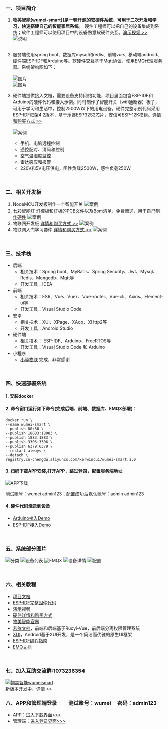 
### 一、项目简介

1. **物美智能([wumei-smart](http://www.wumei.live/introduce.html))]是一套开源的软硬件系统，可用于二次开发和学习，快速搭建自己的智能家居系统。** 硬件工程师可以把自己的设备集成到系统；软件工程师可以使用项目中的设备熟悉软硬件交互。[演示视频 >>](https://space.bilibili.com/471004321)<br />
![说明](https://gitee.com/kerwincui/wumei-smart/raw/master/document/desc.png)<br /><br />

2. 服务端使用spring boot、数据库mysql和redis、前端vue、移动端android、硬件端ESP-IDF和Arduino等。软硬件交互基于Mqtt协议，使用EMQ代理服务器。系统架构图如下：
<br /><br />
![图片](https://gitee.com/kerwincui/wumei-smart/raw/master/document/sys.png)  
![图片](https://gitee.com/kerwincui/wumei-smart/raw/master/document/directory.png)  

3. 硬件端提供接入文档，需要设备支持网络功能，项目里面包含ESP-IDF和Arduino的硬件代码和接入示例。同时制作了智能开关（wifi通断器）板子，可用于学习和生活中，控制2500W以下的用电设备。硬件完整示例代码采用ESP-IDF框架4.2版本，基于乐鑫ESP32S2芯片，安信可ESP-12K模组。[详情和购买方式 >> ](https://gitee.com/kerwincui/wumei-smart/wikis/pages?sort_id=4233922&doc_id=1506495)<br /><br />
![案例](https://gitee.com/kerwincui/wumei-smart/raw/master/document/case2.gif)  <br />
    * 手机、电脑远程控制
    * 遥控配对、清码和控制
    * 空气温湿度监控
    * 雷达感应和报警
    * 220V和5V电压供电，阻性负载2500W，感性负载250W

<br />


### 二、相关开发板
1. NodeMCU开发板制作一个智能开关
![案例](https://gitee.com/kerwincui/wumei-smart/raw/master/document/case1.gif)  
2. 七彩智能灯 [灯控板和灯板的PCB文件以及Bom清单，免费赠送，用于自己制作硬件](https://gitee.com/kerwincui/wumei-smart/tree/master/document/%E6%99%BA%E8%83%BD%E4%B8%83%E5%BD%A9%E7%81%AF)
![案例](https://gitee.com/kerwincui/wumei-smart/raw/master/document/case3.gif)  
3. 物联网开发板 [详情和购买方式 >>](https://gitee.com/kerwincui/wumei-smart/wikis/pages?sort_id=4233922&doc_id=1506495)
![案例](https://gitee.com/kerwincui/wumei-smart/raw/master/document/case5.gif)  
4. 物联网入门学习套件 [详情和购买方式 >>](https://gitee.com/kerwincui/wumei-smart/wikis/pages?sort_id=4233922&doc_id=1506495)
![案例](https://gitee.com/kerwincui/wumei-smart/raw/master/document/case4.gif)  


<br />
 
### 三、技术栈    
* 后端
    - 相关技术：Spring boot、MyBatis、Spring Security、Jwt、Mysql、Redis、Mongodb、Mqtt等
    - 开发工具：IDEA    
* 前端
    - 相关技术：ES6、Vue、Vuex、Vue-router、Vue-cli、Axios、Element-ui等 
    - 开发工具：Visual Studio Code    
* 安卓
    - 相关技术：XUI、XPage、XAop、XHttp2等
    - 开发工具：Android Studio    
* 硬件端
    - 相关技术： ESP-IDF、Arduino、FreeRTOS等
    - 开发工具：Visual Studio Code 和 Arduino
* 小程序
    - [小驿物联](https://gitee.com/iot-xiaoyi) 完成，非常感谢

<br />

### 四、快速部署系统
#### 1. 安装docker
#### 2. 命令窗口运行如下命令(完成后端、前端、数据库、EMQX部署)：

```
docker run \
--name wumei-smart \
--publish 80:80 \
--publish 18083:18083 \
--publish 1883:1883 \
--publish 3306:3306 \
--publish 6379:6379 \
--restart always \
--detach \
registry.cn-chengdu.aliyuncs.com/kerwincui/wumei-smart:1.0
```

#### 3. 扫码下载APP安装,打开APP，跳过登录，配置服务端地址
![APP下载](https://gitee.com/kerwincui/wumei-smart/raw/master/document/download.png)

测试账号：wumei admin123；配置成功后默认账号：admin admin123

#### 4. 硬件代码烧录到设备
* [Arduino接入Demo](https://gitee.com/kerwincui/wumei-smart/tree/master/firmware/arduino)
* [ESP-IDF接入Demo](https://gitee.com/kerwincui/wumei-smart/tree/master/firmware/esp-idf)

<br />

### 五、系统部分图片
![分类](https://gitee.com/kerwincui/wumei-smart/raw/master/document/a.png)
![设备列表](https://gitee.com/kerwincui/wumei-smart/raw/master/document/b.png)
![EMQX](https://gitee.com/kerwincui/wumei-smart/raw/master/document/c.png)
![设备详情](https://gitee.com/kerwincui/wumei-smart/raw/master/document/d.png)
![配置](https://gitee.com/kerwincui/wumei-smart/raw/master/document/e.png) 

<br />

### 六、相关教程

* [项目文档](https://gitee.com/kerwincui/wumei-smart/wikis/pages)
* [ESP-IDF完整固件代码](https://gitee.com/kerwincui/wumei-smart/tree/master/firmware/esp-idf/wumei-smart-firmware)
* [演示视频](https://space.bilibili.com/471004321)
* [硬件详情和购买方式](https://gitee.com/kerwincui/wumei-smart/wikis/pages?sort_id=4233922&doc_id=1506495)
* [物美智能官网](http://wumei.live)
* [若依文档](http://doc.ruoyi.vip/ruoyi-vue/)，前端和后端基于Ruoyi-Vue，前后端分离权限管理系统
* [XUI](https://gitee.com/xuexiangjys/XUI)，Android基于XUI开发，是一个简洁而优雅的原生UI框架
* [ESP-IDF编程指南](https://docs.espressif.com/projects/esp-idf/zh_CN/latest/esp32/index.html)
* [EMQ文档](https://docs.emqx.cn)

<br />

### 七、加入互助交流群:1073236354
<a target="_blank" href="https://qm.qq.com/cgi-bin/qm/qr?k=P_oc91N6KC39zp2PEV_-BY3xMnAokeZ8&jump_from=webapi"><img border="0" src="//pub.idqqimg.com/wpa/images/group.png" alt="物美智能wumeismart" title="物美智能wumeismart"></a> 
<br />
[新版本开发中，详情 >>](https://gitee.com/kerwincui/wumei-smart/tree/dev/)
<br />

### 八、APP和管理端登录 &emsp;&emsp;测试账号：wumei &emsp;密码：admin123
* APP：[进入下载界面>>>](https://gitee.com/kerwincui/wumei-smart/wikis/pages?sort_id=4203153&doc_id=1506495)
* 管理端：[进入登录界面>>>](http://iot.wumei.live/)
